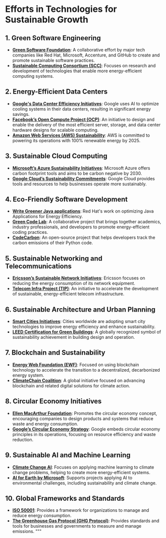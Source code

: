 
# Efforts in Technologies for Sustainable Growth

## 1. Green Software Engineering

- **[Green Software Foundation](https://greensoftware.foundation/)**: A collaborative effort by major tech companies like Red Hat, Microsoft, Accenture, and GitHub to create and promote sustainable software practices.
- **[Sustainable Computing Consortium (SCC)](https://www.cmu.edu/silicon-valley/academics/sustainable-computing-consortium.html)**: Focuses on research and development of technologies that enable more energy-efficient computing systems.

## 2. Energy-Efficient Data Centers

- **[Google's Data Center Efficiency Initiatives](https://www.google.com/about/datacenters/efficiency/)**: Google uses AI to optimize cooling systems in their data centers, resulting in significant energy savings.
- **[Facebook’s Open Compute Project (OCP)](https://www.opencompute.org/)**: An initiative to design and enable the delivery of the most efficient server, storage, and data center hardware designs for scalable computing.
- **[Amazon Web Services (AWS) Sustainability](https://sustainability.aboutamazon.com/)**: AWS is committed to powering its operations with 100% renewable energy by 2025.

## 3. Sustainable Cloud Computing

- **[Microsoft’s Azure Sustainability Initiatives](https://azure.microsoft.com/en-us/global-infrastructure/sustainability/)**: Microsoft Azure offers carbon footprint tools and aims to be carbon negative by 2030.
- **[Google Cloud’s Sustainability Commitments](https://cloud.google.com/sustainability)**: Google Cloud provides tools and resources to help businesses operate more sustainably.

## 4. Eco-Friendly Software Development

- **[Write Greener Java applications](https://www.redhat.com/en/resources/greener-java-applications-detail)**: Red Hat's work on optimizing Java Applications for Energy Efficiency.
- **[Green Code Lab](https://www.greencodelab.fr/)**: A collaborative project that brings together academics, industry professionals, and developers to promote energy-efficient coding practices.
- **[CodeCarbon](https://codecarbon.io/)**: An open-source project that helps developers track the carbon emissions of their Python code.

## 5. Sustainable Networking and Telecommunications

- **[Ericsson’s Sustainable Network Initiatives](https://www.ericsson.com/en/sustainability-and-corporate-responsibility/energy-performance)**: Ericsson focuses on reducing the energy consumption of its network equipment.
- **[Telecom Infra Project (TIP)](https://telecominfraproject.com/)**: An initiative to accelerate the development of sustainable, energy-efficient telecom infrastructure.

## 6. Sustainable Architecture and Urban Planning

- **[Smart Cities Initiatives](https://www.smartcitiesworld.net/)**: Cities worldwide are adopting smart city technologies to improve energy efficiency and enhance sustainability.
- **[LEED Certification for Green Buildings](https://www.usgbc.org/leed)**: A globally recognized symbol of sustainability achievement in building design and operation.

## 7. Blockchain and Sustainability

- **[Energy Web Foundation (EWF)](https://www.energyweb.org/)**: Focused on using blockchain technology to accelerate the transition to a decentralized, decarbonized energy system.
- **[ClimateChain Coalition](https://www.climatechaincoalition.org/)**: A global initiative focused on advancing blockchain and related digital solutions for climate action.

## 8. Circular Economy Initiatives

- **[Ellen MacArthur Foundation](https://www.ellenmacarthurfoundation.org/)**: Promotes the circular economy concept, encouraging companies to design products and systems that reduce waste and energy consumption.
- **[Google’s Circular Economy Strategy](https://sustainability.google/progress/projects/circular-economy/)**: Google embeds circular economy principles in its operations, focusing on resource efficiency and waste reduction.

## 9. Sustainable AI and Machine Learning

- **[Climate Change AI](https://www.climatechange.ai/)**: Focuses on applying machine learning to climate change problems, helping to create more energy-efficient systems.
- **[AI for Earth by Microsoft](https://www.microsoft.com/en-us/ai/ai-for-earth)**: Supports projects applying AI to environmental challenges, including sustainability and climate change.

## 10. Global Frameworks and Standards

- **[ISO 50001](https://www.iso.org/iso-50001-energy-management.html)**: Provides a framework for organizations to manage and reduce energy consumption.
- **[The Greenhouse Gas Protocol (GHG Protocol)](https://ghgprotocol.org/)**: Provides standards and tools for businesses and governments to measure and manage emissions.
"""
